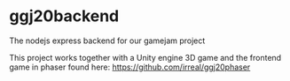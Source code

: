 # ggj20backend
The nodejs express backend for our gamejam project

This project works together with a Unity engine 3D game and the frontend game in phaser found here: https://github.com/irreal/ggj20phaser
